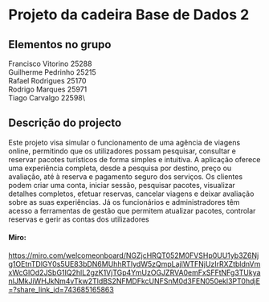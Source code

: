 # Projeto da cadeira Base de Dados 2

## Elementos no grupo

Francisco Vitorino 25288\
Guilherme Pedrinho 25215\
Rafael Rodrigues 25170\
Rodrigo Marques 25971\
Tiago Carvalgo 22598\

## Descrição do projecto
Este projeto visa simular o funcionamento de uma agência de viagens online, permitindo que os utilizadores possam pesquisar, consultar e reservar pacotes turísticos de forma simples e intuitiva. A aplicação oferece uma experiência completa, desde a pesquisa por destino, preço ou avaliação, até à reserva e pagamento seguro dos serviços.
Os clientes podem criar uma conta, iniciar sessão, pesquisar pacotes, visualizar detalhes completos, efetuar reservas, cancelar viagens e deixar avaliação sobre as suas experiências. Já os funcionários e administradores têm acesso a ferramentas de gestão que permitem atualizar pacotes, controlar reservas e gerir as contas dos utilizadores


#### Miro: 
https://miro.com/welcomeonboard/NGZjcHRQT052M0FVSHp0UU1yb3Z6Njg1OEtnTDlGY0s5UE83bDN6MUhhRTIydW5zQmpLajlWTFNjUzIrRXZtbldnVmxWcGlOd2JSbG1IQ2hlL2gzK1VjTGp4YmUzOGJZRVA0emFxSFFtNFg3TUkyanlJMkJiWHJkNm4vTkw2TldBS2NFMDFkcUNFSnM0d3FEN050ekl3PT0hdjE=?share_link_id=743685165863
